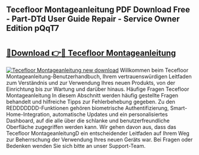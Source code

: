 ## Tecefloor Montageanleitung PDF Download Free - Part-DTd User Guide Repair - Service Owner Edition pQqT7

# <h2><a href="http://df73x5x.blite.top/?on=Tecefloor+Montageanleitung">🔗Download 👉🔴 Tecefloor Montageanleitung</a></h2>

[![Tecefloor Montageanleitung new download](https://i.imgur.com/lujVjoI.png)](http://df73x5x.blite.top/?on=Tecefloor+Montageanleitung)
Willkommen beim Tecefloor Montageanleitung-Benutzerhandbuch, Ihrem vertrauenswürdigen Leitfaden zum Verständnis und zur Verwendung Ihres neuen Produkts, von der Einrichtung bis zur Wartung und darüber hinaus. Häufige Fragen Tecefloor Montageanleitung In diesem Abschnitt werden häufig gestellte Fragen behandelt und hilfreiche Tipps zur Fehlerbehebung gegeben. Zu den REDDDDDDD-Funktionen gehören biometrische Authentifizierung, Smart-Home-Integration, automatische Updates und ein personalisiertes Dashboard, auf die alle über die schlanke und benutzerfreundliche Oberfläche zugegriffen werden kann. Wir gehen davon aus, dass das Tecefloor MontageanleitungD ein entscheidender Leitfaden auf Ihrem Weg zur Beherrschung der Verwendung Ihres neuen Geräts war. Bei Fragen oder Bedenken wenden Sie sich bitte an unser Support-Team.
